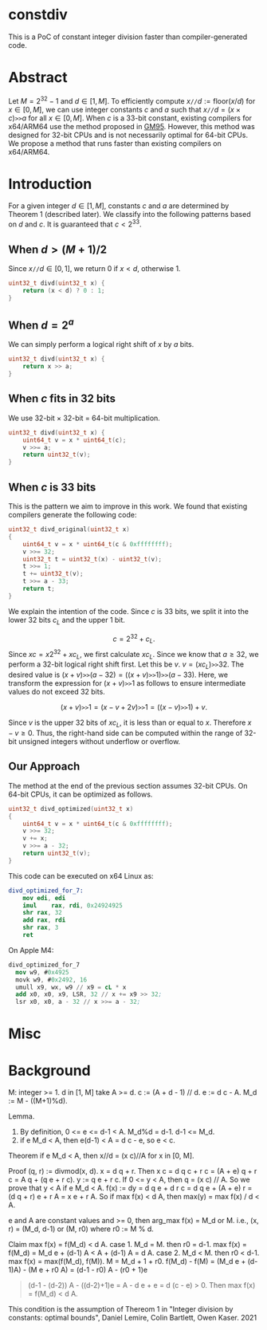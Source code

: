 # constdiv
This is a PoC of constant integer division faster than compiler-generated code.

# Abstract
Let $M=2^{32}-1$ and $d \in [1, M]$.
To efficiently compute $x\texttt{//}d := \mathrm{floor}(x/d)$ for $x \in [0, M]$,
we can use integer constants $c$ and $a$ such that $x \texttt{//} d = (x \times c) \texttt{>>} a$ for all $x \in [0, M]$.
When $c$ is a 33-bit constant, existing compilers for x64/ARM64 use the method proposed in [GM95](https://dl.acm.org/doi/10.1145/178243.178249).
However, this method was designed for 32-bit CPUs and is not necessarily optimal for 64-bit CPUs.
We propose a method that runs faster than existing compilers on x64/ARM64.

# Introduction

For a given integer $d \in [1, M]$, constants $c$ and $a$ are determined by Theorem 1 (described later).
We classify into the following patterns based on $d$ and $c$. It is guaranteed that $c < 2^{33}$.

## When $d > (M+1)/2$
Since $x\texttt{//}d \in [0, 1]$, we return 0 if $x < d$, otherwise 1.

```cpp
uint32_t divd(uint32_t x) {
    return (x < d) ? 0 : 1;
}
```

## When $d=2^a$
We can simply perform a logical right shift of $x$ by $a$ bits.

```cpp
uint32_t divd(uint32_t x) {
    return x >> a;
}
```

## When $c$ fits in 32 bits
We use 32-bit × 32-bit = 64-bit multiplication.

```cpp
uint32_t divd(uint32_t x) {
    uint64_t v = x * uint64_t(c);
    v >>= a;
    return uint32_t(v);
}
```

## When $c$ is 33 bits
This is the pattern we aim to improve in this work.
We found that existing compilers generate the following code:

```cpp
uint32_t divd_original(uint32_t x)
{
	uint64_t v = x * uint64_t(c & 0xffffffff);
	v >>= 32;
	uint32_t t = uint32_t(x) - uint32_t(v);
	t >>= 1;
	t += uint32_t(v);
	t >>= a - 33;
	return t;
}
```
We explain the intention of the code.
Since $c$ is 33 bits, we split it into the lower 32 bits $c_L$ and the upper 1 bit.

$$
c = 2^{32} + c_L.
$$
Since $x c = x 2^{32} + x c_L$, we first calculate $x c_L$.
Since we know that $a \ge 32$, we perform a 32-bit logical right shift first.
Let this be $v$. $v = (x c_L) \texttt{>>} 32$.
The desired value is $(x + v) \texttt{>>} (a-32) = ((x + v) \texttt{>>} 1) \texttt{>>} (a-33)$.
Here, we transform the expression for $(x + v) \texttt{>>} 1$ as follows to ensure intermediate values do not exceed 32 bits.

$$
(x + v)\texttt{>>}1 = (x - v + 2 v)\texttt{>>}1 = ((x-v)\texttt{>>}1) + v.
$$

Since $v$ is the upper 32 bits of $x c_L$, it is less than or equal to $x$. Therefore $x - v \ge 0$.
Thus, the right-hand side can be computed within the range of 32-bit unsigned integers without underflow or overflow.

## Our Approach
The method at the end of the previous section assumes 32-bit CPUs. On 64-bit CPUs, it can be optimized as follows.

```cpp
uint32_t divd_optimized(uint32_t x)
{
	uint64_t v = x * uint64_t(c & 0xffffffff);
	v >>= 32;
	v += x;
	v >>= a - 32;
	return uint32_t(v);
}
```

This code can be executed on x64 Linux as:

```nasm
divd_optimized_for_7:
    mov edi, edi
    imul    rax, rdi, 0x24924925
    shr rax, 32
    add rax, rdi
    shr rax, 3
    ret
```

On Apple M4:

```nasm
divd_optimized_for_7
  mov w9, #0x4925
  movk w9, #0x2492, 16
  umull x9, wx, w9 // x9 = cL * x
  add x0, x0, x9, LSR, 32 // x += x9 >> 32;
  lsr x0, x0, a - 32 // x >>= a - 32;
```


# Misc


# Background
M: integer >= 1.
d in [1, M]
take A >= d.
  c := (A + d - 1) // d.
  e := d c - A.
  M_d := M - ((M+1)%d).

Lemma.
1. By definition,
  0 <= e <= d-1 < A.
  M_d%d = d-1.
  d-1 <= M_d.
2. if e M_d < A, then e(d-1) < A = d c - e, so e < c.

Theorem
if e M_d < A, then x//d = (x c)//A for x in [0, M].

Proof
(q, r) := divmod(x, d). x = d q + r.
Then x c = d q c + r c = (A + e) q + r c = A q + (q e + r c).
y := q e + r c.
If 0 <= y < A, then q = (x c) // A.
So we prove that y < A if e M_d < A.
f(x) := dy = d q e + d r c = d q e + (A + e) r = (d q + r) e + r A = x e + r A.
So if max f(x) < d A, then max(y) = max f(x) / d < A.

e and A are constant values and >= 0, then arg_max f(x) = M_d or M.
i.e., (x, r) = (M_d, d-1) or (M, r0) where r0 := M % d.

Claim max f(x) = f(M_d) < d A.
case 1. M_d = M. then r0 = d-1. max f(x) = f(M_d) = M_d e + (d-1) A < A + (d-1) A = d A.
case 2. M_d < M. then r0 < d-1. max f(x) = max(f(M_d), f(M)).
M = M_d + 1 + r0.
f(M_d) - f(M) = (M_d e + (d-1)A) - (M e + r0 A) = (d-1 - r0) A - (r0 + 1)e
>(d-1 - (d-2)) A - ((d-2)+1)e = A - d e + e = d (c - e) > 0.
Then max f(x) = f(M_d) < d A.

This condition is the assumption of Thereom 1 in
"Integer division by constants: optimal bounds", Daniel Lemire, Colin Bartlett, Owen Kaser. 2021

